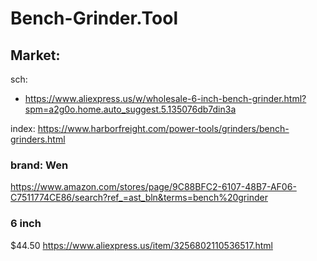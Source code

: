 # Bench-Grinder.Tool
## Market:
sch:
- https://www.aliexpress.us/w/wholesale-6-inch-bench-grinder.html?spm=a2g0o.home.auto_suggest.5.135076db7din3a

index: https://www.harborfreight.com/power-tools/grinders/bench-grinders.html

### brand: Wen
https://www.amazon.com/stores/page/9C88BFC2-6107-48B7-AF06-C7511774CE86/search?ref_=ast_bln&terms=bench%20grinder

### 6 inch
$44.50  https://www.aliexpress.us/item/3256802110536517.html
